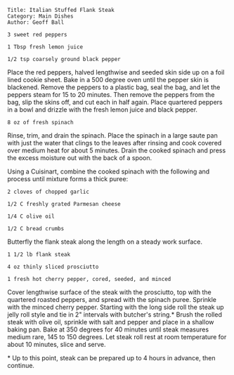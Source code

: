~~~ recipe-info
Title: Italian Stuffed Flank Steak
Category: Main Dishes
Author: Geoff Ball
~~~

~~~ recipe-ingredients
3 sweet red peppers

1 Tbsp fresh lemon juice

1/2 tsp coarsely ground black pepper
~~~

Place the red peppers, halved lengthwise and seeded skin side up on a foil lined cookie sheet. Bake
in a 500 degree oven until the pepper skin is blackened. Remove the peppers to a plastic bag, seal
the bag, and let the peppers steam for 15 to 20 minutes. Then remove the peppers from the bag, slip
the skins off, and cut each in half again. Place quartered peppers in a bowl and drizzle with the
fresh lemon juice and black pepper.

~~~ recipe-ingredients
8 oz of fresh spinach
~~~

Rinse, trim, and drain the spinach. Place the spinach in a large saute pan with just the water that
clings to the leaves after rinsing and cook covered over medium heat for about 5 minutes. Drain the
cooked spinach and press the excess moisture out with the back of a spoon.

Using a Cuisinart, combine the cooked spinach with the following and process until mixture forms a
thick puree:

~~~ recipe-ingredients
2 cloves of chopped garlic

1/2 C freshly grated Parmesan cheese

1/4 C olive oil

1/2 C bread crumbs
~~~

Butterfly the flank steak along the length on a steady work surface.

~~~ recipe-ingredients
1 1/2 lb flank steak

4 oz thinly sliced prosciutto

1 fresh hot cherry pepper, cored, seeded, and minced
~~~

Cover lengthwise surface of the steak with the prosciutto, top with the quartered roasted peppers,
and spread with the spinach puree. Sprinkle with the minced cherry pepper. Starting with the long
side roll the steak up jelly roll style and tie in 2" intervals with butcher's string.\* Brush the
rolled steak with olive oil, sprinkle with salt and pepper and place in a shallow baking pan. Bake
at 350 degrees for 40 minutes until steak measures medium rare, 145 to 150 degrees. Let steak roll
rest at room temperature for about 10 minutes, slice and serve.

\* Up to this point, steak can be prepared up to 4 hours in advance, then continue.

